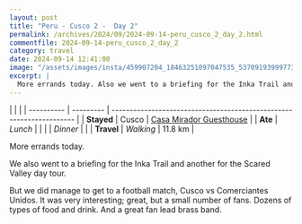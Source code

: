 ```yaml
---
layout: post
title: "Peru - Cusco 2 -  Day 2"
permalink: /archives/2024/09/2024-09-14-peru_cusco_2_day_2.html
commentfile: 2024-09-14-peru_cusco_2_day_2
category: travel
date: 2024-09-14 12:41:00
image: "/assets/images/insta/459907204_18463251097047535_5370919399977302936_n_18250289860265530.jpg"
excerpt: |
  More errands today. Also we went to a briefing for the Inka Trail and another for the Scared Valley.
---
```


|            |           |
| ---------- | --------- | -------------------------------------------------------------------- |
| **Stayed** | Cusco     | [Casa Mirador Guesthouse](https://maps.app.goo.gl/rorZtUdeFKDXqFkg8) |
| **Ate**    | _Lunch_   |                                                                      |
|            | _Dinner_  |                                                                      |
| **Travel** | _Walking_ | 11.8 km                                                              |

More errands today.

We also went to a briefing for the Inka Trail and another for the Scared Valley day tour.

But we did manage to get to a football match, Cusco vs Comerciantes Unidos. It was very interesting; great, but a small number of fans. Dozens of types of food and drink. And a great fan lead brass band.
